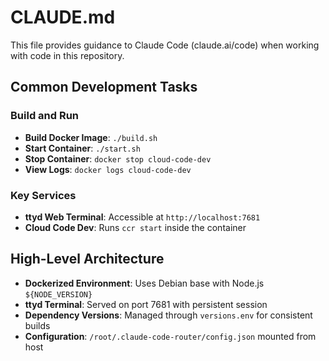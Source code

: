 # CLAUDE.md

This file provides guidance to Claude Code (claude.ai/code) when working with code in this repository.

## Common Development Tasks

### Build and Run
- **Build Docker Image**: `./build.sh`
- **Start Container**: `./start.sh`
- **Stop Container**: `docker stop cloud-code-dev`
- **View Logs**: `docker logs cloud-code-dev`

### Key Services
- **ttyd Web Terminal**: Accessible at `http://localhost:7681`
- **Cloud Code Dev**: Runs `ccr start` inside the container

## High-Level Architecture
- **Dockerized Environment**: Uses Debian base with Node.js `${NODE_VERSION}`
- **ttyd Terminal**: Served on port 7681 with persistent session
- **Dependency Versions**: Managed through `versions.env` for consistent builds
- **Configuration**: `/root/.claude-code-router/config.json` mounted from host